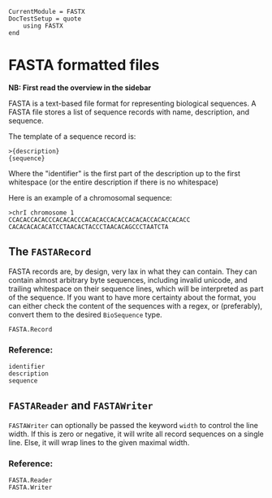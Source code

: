 ```@meta
CurrentModule = FASTX
DocTestSetup = quote
    using FASTX
end
```

# FASTA formatted files
__NB: First read the overview in the sidebar__

FASTA is a text-based file format for representing biological sequences.
A FASTA file stores a list of sequence records with name, description, and
sequence.

The template of a sequence record is:

```
>{description}
{sequence}
```

Where the "identifier" is the first part of the description up to the first whitespace
(or the entire description if there is no whitespace)

Here is an example of a chromosomal sequence:

```
>chrI chromosome 1
CCACACCACACCCACACACCCACACACCACACCACACACCACACCACACC
CACACACACACATCCTAACACTACCCTAACACAGCCCTAATCTA
```

## The `FASTARecord`
FASTA records are, by design, very lax in what they can contain.
They can contain almost arbitrary byte sequences, including invalid unicode, and trailing whitespace on their sequence lines, which will be interpreted as part of the sequence.
If you want to have more certainty about the format, you can either check the content of the sequences with a regex, or (preferably), convert them to the desired `BioSequence` type.

```@docs
FASTA.Record
```

### Reference:
```@docs
identifier
description
sequence
```

## `FASTAReader` and `FASTAWriter`
`FASTAWriter` can optionally be passed the keyword `width` to control the line width.
If this is zero or negative, it will write all record sequences on a single line.
Else, it will wrap lines to the given maximal width.

### Reference:
```@docs
FASTA.Reader
FASTA.Writer
```
